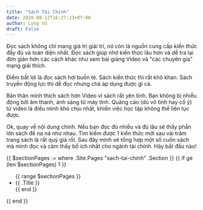 ```yaml
---
title: "Sách Tài Chính"
date: 2020-08-12T16:27:23+07:00
author: Long Vũ
draft: False
---
```


Đọc sách không chỉ mang giá trị giải trí, nó còn là nguồn cung cấp kiến thức đầy đủ và toàn diện nhất. Đọc sách giúp nhớ kiến thức lâu hơn và dễ tra lại đơn giản hơn các cách khác như xem bài giảng Video và "các chuyên gia" mạng giải thích. 

Điểm bất lợi là đọc sách hơi buồn tẻ. Sách kiến thức thì rất khô khan. Sách truyền động lực thì dễ đọc nhưng chả áp dụng được gì cả.

Bản thân mình thích sách hơn Video vì sách rất yên tĩnh. Bạn không bị nhiễu động bởi âm thanh, ánh sáng từ máy tính. Quảng cáo (dù vô tình hay cố ý) từ video là điều mình khó chịu nhất, khiến việc học tập không thể liên tục được.

Ok, quay về nội dung chính. Nếu bạn đọc đủ nhiều và đủ lâu sẽ thấy phần lớn sách đề na ná như nhau. Tìm kiếm được 1 kiến thức mới sau vài trăm trang sách là rất quý giá rồi. Sau đây mình sẽ tổng hợp một số cuốn sách mà mình đọc và cảm thấy bổ ích nhất cho ngành tài chính. Hãy bắt đầu nào!

{{ $sectionPages := where .Site.Pages "sach-tai-chinh" .Section }}
{{ if ge (len $sectionPages) 1 }}
  <ul>
    {{ range $sectionPages }}
      <li>{{ .Title }}</li>
    {{ end }}
  </ul>
{{ end }}